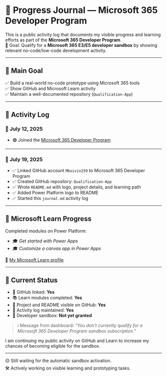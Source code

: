 # 📘 Progress Journal — Microsoft 365 Developer Program

This is a public activity log that documents my visible progress and learning efforts as part of the **Microsoft 365 Developer Program**.  
🎯 Goal: Qualify for a **Microsoft 365 E3/E5 developer sandbox** by showing relevant no-code/low-code development activity.

---

## 🧩 Main Goal

✅ Build a real-world no-code prototype using Microsoft 365 tools  
✅ Show GitHub and Microsoft Learn activity  
✅ Maintain a well-documented repository (`Qualification-App`)  

---

## 📅 Activity Log

### 📆 July 12, 2025
- 🟢 Joined the [Microsoft 365 Developer Program](https://developer.microsoft.com/microsoft-365/dev-program)

---

### 📆 July 19, 2025
- ✅ Linked GitHub account `Mboivin259` to Microsoft 365 Developer Program
- ✅ Created GitHub repository: `Qualification-App`
- ✅ Wrote `README.md` with logo, project details, and learning path
- ✅ Added Power Platform logo to README
- ✅ Started this `journal.md` activity log

---

## 📘 Microsoft Learn Progress

Completed modules on Power Platform:
- 🎓 *Get started with Power Apps*
- 🎓 *Customize a canvas app in Power Apps*

🔗 [My Microsoft Learn profile](https://learn.microsoft.com/en-us/users/magaliboivin-6869/)

---

## 📌 Current Status

- 👤 GitHub linked: **Yes**
- 📚 Learn modules completed: **Yes**
- 📄 Project and README visible on GitHub: **Yes**
- 📘 Activity log maintained: **Yes**
- 🧪 Developer sandbox: **Not yet granted**

> ℹ️ Message from dashboard: *“You don’t currently qualify for a Microsoft 365 Developer Program sandbox subscription.”*

I am continuing my public activity on GitHub and Learn to increase my chances of becoming eligible for the sandbox.

---

🟡 Still waiting for the automatic sandbox activation.  
🛠️ Actively working on visible learning and prototyping tasks.
